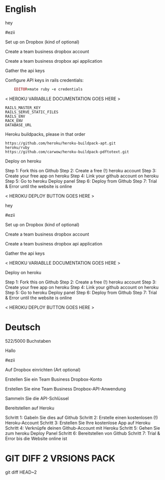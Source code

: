 # English

hey

#ezii


Set up on Dropbox (kind of optional)

Create a team business dropbox account

Create a team business dropbox api application

Gather the api keys

Configure API keys in rails credentials:

```ruby
    EDITOR=mate ruby -e credentials
```

< HEROKU VARIABLLE DOCUMENTATION GOES HERE >

```
RAILS_MASTER_KEY
RAILS_SERVE_STATIC_FILES
RAILS_ENV
RACK_ENV
DATABASE_URL
```


Heroku buildpacks, please in that order
```
https://github.com/heroku/heroku-buildpack-apt.git
heroku/ruby
https://github.com/carwow/heroku-buildpack-pdftotext.git
```


Deploy on heroku

Step 1: Fork this on Github
Step 2: Create a free (!) heroku account
Step 3: Create your free app on heroku
Step 4: Link your github account on heroku
Step 5: Go to heroku Deploy panel
Step 6: Deploy from Github
Step 7: Trial & Error until the website is online


< HEROKU DEPLOY BUTTON GOES HERE >




hey

#ezii


Set up on Dropbox (kind of optional)

Create a team business dropbox account

Create a team business dropbox api application

Gather the api keys

< HEROKU VARIABLLE DOCUMENTATION GOES HERE >

Deploy on heroku

Step 1: Fork this on Github
Step 2: Create a free (!) heroku account
Step 3: Create your free app on heroku
Step 4: Link your github account on heroku
Step 5: Go to heroku Deploy panel
Step 6: Deploy from Github
Step 7: Trial & Error until the website is online


< HEROKU DEPLOY BUTTON GOES HERE >


#  Deutsch

522/5000 Buchstaben


Hallo

#ezii


Auf Dropbox einrichten (Art optional)

Erstellen Sie ein Team Business Dropbox-Konto

Erstellen Sie eine Team Business Dropbox-API-Anwendung

Sammeln Sie die API-Schlüssel

<HEROKU VARIABLLE DOKUMENTATION GEHT HIER>

Bereitstellen auf Heroku

Schritt 1: Gabeln Sie dies auf Github
Schritt 2: Erstelle einen kostenlosen (!) Heroku-Account
Schritt 3: Erstellen Sie Ihre kostenlose App auf Heroku
Schritt 4: Verknüpfe deinen Github-Account mit Heroku
Schritt 5: Gehen Sie zum heroku Deploy Panel
Schritt 6: Bereitstellen von Github
Schritt 7: Trial & Error bis die Website online ist


<HEROKU DEPLOY BUTTON GEHT HIER>



# GIT DIFF 2 VRSIONS PACK 
git diff HEAD~2